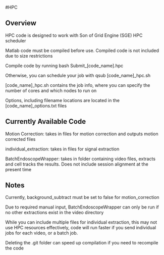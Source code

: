 #HPC
## Overview
HPC code is designed to work with Son of Grid Engine (SGE) HPC scheduler

Matlab code must be compiled before use. Compiled code is not included due to size restrictions

Compile code by running bash Submit_[code_name].hpc

Otherwise, you can schedule your job with qsub [code_name]_hpc.sh

[code_name]_hpc.sh contains the job info, where you can specify the number of cores and which nodes to run on

Options, including filename locations are located in the [code_name]_options.txt files

## Currently Available Code

Motion Correction: takes in files for motion correction and outputs motion corrected files

individual_extraction: takes in files for signal extraction

BatchEndoscopeWrapper: takes in folder containing video files, extracts and cell tracks the results. Does not include session alignment at the present time


## Notes

Currently, background_subtract must be set to false for motion_correction

Due to required manual input, BatchEndoscopeWrapper can only be run if no other extractions exist in the video directory

While you can include multiple files for individual extraction, this may not use HPC resources effectively, code will run faster if you send individual jobs for each video, or a batch job.

Deleting the .git folder can speed up compilation if you need to recompile the code
